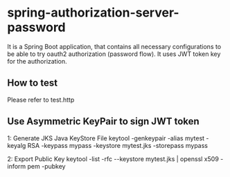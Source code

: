 # spring-authorization-server-password

It is a Spring Boot application, that contains all necessary configurations to be able to try oauth2 authorization (password flow).
It uses JWT token key for the authorization.

## How to test
Please refer to test.http

## Use Asymmetric KeyPair to sign JWT token
1: Generate JKS Java KeyStore File
keytool -genkeypair -alias mytest -keyalg RSA -keypass mypass -keystore mytest.jks -storepass mypass

2: Export Public Key
keytool -list -rfc --keystore mytest.jks | openssl x509 -inform pem -pubkey
